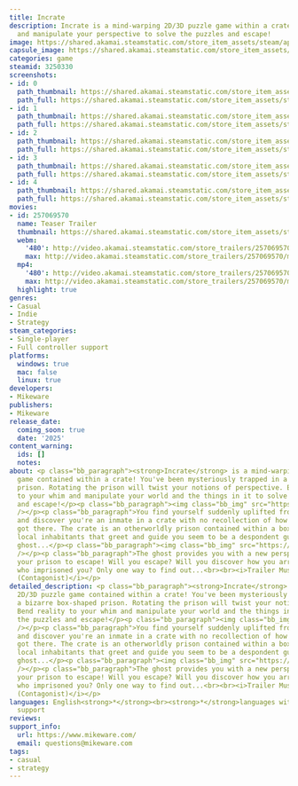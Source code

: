 ```yaml
---
title: Incrate
description: Incrate is a mind-warping 2D/3D puzzle game within a crate! Bend reality
  and manipulate your perspective to solve the puzzles and escape!
image: https://shared.akamai.steamstatic.com/store_item_assets/steam/apps/3250330/header.jpg?t=1732173815
capsule_image: https://shared.akamai.steamstatic.com/store_item_assets/steam/apps/3250330/198df60946fc8bfbd810a93d09d0c9293fa7c975/capsule_231x87.jpg?t=1732173815
categories: game
steamid: 3250330
screenshots:
- id: 0
  path_thumbnail: https://shared.akamai.steamstatic.com/store_item_assets/steam/apps/3250330/ss_4858136f65641bc10435fb139282e7bdf3af070d.600x338.jpg?t=1732173815
  path_full: https://shared.akamai.steamstatic.com/store_item_assets/steam/apps/3250330/ss_4858136f65641bc10435fb139282e7bdf3af070d.1920x1080.jpg?t=1732173815
- id: 1
  path_thumbnail: https://shared.akamai.steamstatic.com/store_item_assets/steam/apps/3250330/ss_4f0409a72156522ae97ffdba7a267c5a08fd32b3.600x338.jpg?t=1732173815
  path_full: https://shared.akamai.steamstatic.com/store_item_assets/steam/apps/3250330/ss_4f0409a72156522ae97ffdba7a267c5a08fd32b3.1920x1080.jpg?t=1732173815
- id: 2
  path_thumbnail: https://shared.akamai.steamstatic.com/store_item_assets/steam/apps/3250330/ss_51947493133198795c2fee946d3cce217339d439.600x338.jpg?t=1732173815
  path_full: https://shared.akamai.steamstatic.com/store_item_assets/steam/apps/3250330/ss_51947493133198795c2fee946d3cce217339d439.1920x1080.jpg?t=1732173815
- id: 3
  path_thumbnail: https://shared.akamai.steamstatic.com/store_item_assets/steam/apps/3250330/ss_a730530dd7fcfb65872b367499c38e64af12a205.600x338.jpg?t=1732173815
  path_full: https://shared.akamai.steamstatic.com/store_item_assets/steam/apps/3250330/ss_a730530dd7fcfb65872b367499c38e64af12a205.1920x1080.jpg?t=1732173815
- id: 4
  path_thumbnail: https://shared.akamai.steamstatic.com/store_item_assets/steam/apps/3250330/ss_4299e36d62ff366510a1d51bd8c1ee71b6c1f8bd.600x338.jpg?t=1732173815
  path_full: https://shared.akamai.steamstatic.com/store_item_assets/steam/apps/3250330/ss_4299e36d62ff366510a1d51bd8c1ee71b6c1f8bd.1920x1080.jpg?t=1732173815
movies:
- id: 257069570
  name: Teaser Trailer
  thumbnail: https://shared.akamai.steamstatic.com/store_item_assets/steam/apps/257069570/def50b70537da8b10c1a9582cc1f6bdc222c1147/movie_600x337.jpg?t=1732034105
  webm:
    '480': http://video.akamai.steamstatic.com/store_trailers/257069570/movie480_vp9.webm?t=1732034105
    max: http://video.akamai.steamstatic.com/store_trailers/257069570/movie_max_vp9.webm?t=1732034105
  mp4:
    '480': http://video.akamai.steamstatic.com/store_trailers/257069570/movie480.mp4?t=1732034105
    max: http://video.akamai.steamstatic.com/store_trailers/257069570/movie_max.mp4?t=1732034105
  highlight: true
genres:
- Casual
- Indie
- Strategy
steam_categories:
- Single-player
- Full controller support
platforms:
  windows: true
  mac: false
  linux: true
developers:
- Mikeware
publishers:
- Mikeware
release_date:
  coming_soon: true
  date: '2025'
content_warning:
  ids: []
  notes:
about: <p class="bb_paragraph"><strong>Incrate</strong> is a mind-warping 2D/3D puzzle
  game contained within a crate! You've been mysteriously trapped in a bizarre box-shaped
  prison. Rotating the prison will twist your notions of perspective. Bend reality
  to your whim and manipulate your world and the things in it to solve the puzzles
  and escape!</p><p class="bb_paragraph"><img class="bb_img" src="https://shared.akamai.steamstatic.com/store_item_assets/steam/apps/3250330/extras/Perspective1.gif?t=1732173815"
  /></p><p class="bb_paragraph">You find yourself suddenly uplifted from your life
  and discover you're an inmate in a crate with no recollection of how or why you
  got there. The crate is an otherworldly prison contained within a boxed world. The
  local inhabitants that greet and guide you seem to be a despondent guard and mysterious
  ghost...</p><p class="bb_paragraph"><img class="bb_img" src="https://shared.akamai.steamstatic.com/store_item_assets/steam/apps/3250330/extras/Perspective2.gif?t=1732173815"
  /></p><p class="bb_paragraph">The ghost provides you with a new perspective to manipulate
  your prison to escape! Will you escape? Will you discover how you arrived here or
  who imprisoned you? Only one way to find out...<br><br><i>Trailer Music by Zoe Wynns
  (Contagonist)</i></p>
detailed_description: <p class="bb_paragraph"><strong>Incrate</strong> is a mind-warping
  2D/3D puzzle game contained within a crate! You've been mysteriously trapped in
  a bizarre box-shaped prison. Rotating the prison will twist your notions of perspective.
  Bend reality to your whim and manipulate your world and the things in it to solve
  the puzzles and escape!</p><p class="bb_paragraph"><img class="bb_img" src="https://shared.akamai.steamstatic.com/store_item_assets/steam/apps/3250330/extras/Perspective1.gif?t=1732173815"
  /></p><p class="bb_paragraph">You find yourself suddenly uplifted from your life
  and discover you're an inmate in a crate with no recollection of how or why you
  got there. The crate is an otherworldly prison contained within a boxed world. The
  local inhabitants that greet and guide you seem to be a despondent guard and mysterious
  ghost...</p><p class="bb_paragraph"><img class="bb_img" src="https://shared.akamai.steamstatic.com/store_item_assets/steam/apps/3250330/extras/Perspective2.gif?t=1732173815"
  /></p><p class="bb_paragraph">The ghost provides you with a new perspective to manipulate
  your prison to escape! Will you escape? Will you discover how you arrived here or
  who imprisoned you? Only one way to find out...<br><br><i>Trailer Music by Zoe Wynns
  (Contagonist)</i></p>
languages: English<strong>*</strong><br><strong>*</strong>languages with full audio
  support
reviews:
support_info:
  url: https://www.mikeware.com/
  email: questions@mikeware.com
tags:
- casual
- strategy
---
```


